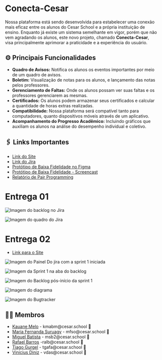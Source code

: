 # Conecta-Cesar

Nossa plataforma está sendo desenvolvida para estabelecer uma conexão mais eficaz entre os alunos do Cesar School e a própria instituição de ensino. Enquanto já existe um sistema semelhante em vigor, porém que não vem agradando os alunos, este novo projeto, chamado **Conecta-Cesar**, visa principalmente aprimorar a praticidade e a experiência do usuário.

## ⚙️ Principais Funcionalidades

- **Quadro de Avisos:** Notifica os alunos os eventos importantes por meio de um quadro de avisos.
- **Boletim:** Visualização de notas para os alunos, e lançamento das notas pelos professores.
- **Gerenciamento de Faltas:** Onde os alunos possam ver suas faltas e os professores gerenciarem as mesmas.
- **Certificados:** Os alunos podem armazenar seus certificados e calcular a quantidade de horas extras realizadas.
- **Compatibilidade:** Nossa plataforma será compatível tanto para computadores, quanto dispositivos móveis através de um aplicativo.
- **Acompanhamento do Progresso Acadêmico:** Incluindo gráficos que auxiliam os alunos na análise do desempenho individual e coletivo.

## 🖇️ Links Importantes

<ul>
  <li>
    <a  href="https://conecacesar.azurewebsites.net">
      Link do Site</a
  </li> 

  <li>
    <a  href="https://conecta-cesar.atlassian.net/jira/software/projects/SCRUM/boards/1?atlOrigin=eyJpIjoiZDJlOTY0YzQ0MjY0NGVhMmExYjE3YzE5YzJjYThlODIiLCJwIjoiaiJ9"
      >Link do Jira</a
    >
  </li>
    <li>
    <a  href="https://www.figma.com/file/1bqw5G2PKniOytyCujdKn5/FDS1?type=design&node-id=0%3A1&mode=design&t=68hMQEzQnMPQzem2-1"
      >Protótipo  de Baixa Fidelidade no Figma</a
    >
  </li>
  <li>
    <a  href="https://youtu.be/zFNmWAJjifI"
      >Protótipo  de Baixa Fidelidade - Screencast</a
    >
  </li>
  <li>
    <a  href="https://docs.google.com/document/d/10O_WayuQXqjM3a-Ibwi0VkkPwDqrdGoMv61UE1SCnow/edit?usp=sharing"
      >Relatório de Pair Programming</a
    >
  </li>
</ul>
<h1>Entrega 01</h1>

![Imagem do backlog no Jira](https://github.com/MigueldsBatista/conecta-cesar/blob/main/M%C3%ADdia/backlog.jpg)

![Imagem do quadro do Jira](https://github.com/MigueldsBatista/conecta-cesar/blob/main/M%C3%ADdia/quadro.jpg)

<h1>Entrega 02</h1>

<ul>
  <li>
    <a href="https://conecacesar.azurewebsites.net">Link para o Site</a>
  </li>
</ul>

![Imagem do Painel Do jira com a sprint 1 iniciada](https://github.com/MigueldsBatista/conecta-cesar/blob/main/Mídia/painel%20jira.jpeg)

![Imagem da Sprint 1 na aba do backlog](https://github.com/MigueldsBatista/conecta-cesar/blob/main/Mídia/print%20sprint%201.jpeg)

![Imagem do Backlog pós-início da sprint 1](https://github.com/MigueldsBatista/conecta-cesar/blob/main/M%C3%ADdia/print%20backlog%20entrega%2002.jpeg)

![Imagem do diagrama](https://github.com/MigueldsBatista/conecta-cesar/blob/main/M%C3%ADdia/novo%20diagrama1.jpg)

![Imagem do Bugtracker](https://github.com/MigueldsBatista/conecta-cesar/blob/main/Mídia/bugtracker.jpeg)

## 👩‍💻 Membros

<ul>
  <li>
    <a href="https://github.com/KauaneMelo">Kauane Melo</a> - kmabm@cesar.school 📩
  </li>
  <li>
    <a href="https://github.com/nandaord">Maria Fernanda Suruagy</a> - mfso@cesar.school 📩
  </li>
   <li>
    <a href="https://github.com/MigueldsBatista">Miguel Batista</a> - msb2@cesar.school 📩
  </li>
  <li>
    <a href="https://github.com/raf7525">Rafael Barros</a> -ralb@cesar.school 📩
  </li>
  <li>
    <a href="https://github.com/ticogafa">Tiago Gurgel</a> - tgafa@cesar.school 📩
  </li>
  <li>
    <a href="https://github.com/xTvini">Vinícius Diniz</a> - vdas@cesar.school 📩
  </li>
</ul>

